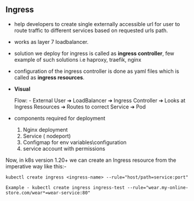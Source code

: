 ## Ingress

- help developers to create single externally accessible url for user to route traffic to different services based on requested urls path.

- works as layer 7 loadbalancer.

- solution we deploy for ingress is called as **ingress controller**, few example of such solutions i.e haproxy, traefik, nginx

- configuration of the ingress controller is done as yaml files which is called as **ingress resources**.

- **Visual** 

    Flow: - External User ➔ LoadBalancer ➔ Ingress Controller ➔ Looks at Ingress Resources ➔ Routes to correct Service ➔ Pod

- components required for deployment
    1. Nginx deployment
    2. Service ( nodeport)
    3. Configmap for env variables\configuration
    4. service account with permissions

Now, in k8s version 1.20+ we can create an Ingress resource from the imperative way like this:-

```
kubectl create ingress <ingress-name> --rule="host/path=service:port"

Example - kubectl create ingress ingress-test --rule="wear.my-online-store.com/wear*=wear-service:80"
```
